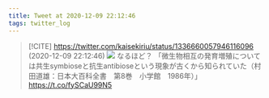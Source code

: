 ```yaml
---
title: Tweet at 2020-12-09 22:12:46
tags: twitter_log
---
```


> [!CITE] https://twitter.com/kaisekiriu/status/1336660057946116096 (2020-12-09 22:12:46)
> ![](https://twitter.com/kaisekiriu/status/1336660057946116096)
> なるほど？
> 「微生物相互の発育増殖については共生symbioseと抗生antibioseという現象が古くから知られていた（村田道雄：日本大百科全書　第8巻　小学館　1986年）」
> https://t.co/fySCaU99N5
